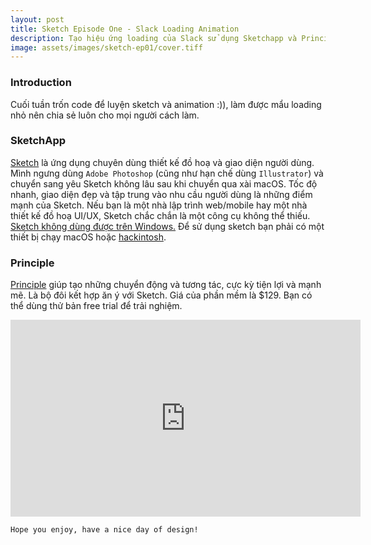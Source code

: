 ```yaml
---
layout: post
title: Sketch Episode One - Slack Loading Animation
description: Tạo hiệu ứng loading của Slack sử dụng Sketchapp và Principle
image: assets/images/sketch-ep01/cover.tiff
---
```


<h3>Introduction</h3>

Cuối tuần trốn code để luyện sketch và animation :)), làm được mẩu loading nhỏ nên chia sẻ luôn cho mọi người cách làm.

<h3>SketchApp</h3>

[Sketch](https://www.sketchapp.com) là ứng dụng chuyên dùng thiết kế đồ hoạ và giao diện người dùng. Mình ngưng dùng <code>Adobe Photoshop</code> (cũng như hạn chế dùng <code>Illustrator</code>) và chuyển sang yêu Sketch không lâu sau khi chuyển qua xài macOS. Tốc độ nhanh, giao diện đẹp và tập trung vào nhu cầu người dùng là những điểm mạnh của Sketch. Nếu bạn là một nhà lập trình web/mobile hay một nhà thiết kế đồ hoạ UI/UX, Sketch chắc chắn là một công cụ không thể thiếu.
[Sketch không dùng được trên Windows.](https://www.quora.com/Will-Sketch-be-released-for-PC) Để sử dụng sketch bạn phải có một thiết bị chạy macOS hoặc [hackintosh](https://www.google.com.vn/#q=hackintosh).

<h3>Principle</h3>

[Principle](http://principleformac.com/) giúp tạo những chuyển động và tương tác, cực kỳ tiện lợi và mạnh mẽ. Là bộ đôi kết hợp ăn ý với Sketch.
Giá của phần mềm là $129. Bạn có thể dùng thử bản free trial để trải nghiệm.
<iframe width="560" height="315" src="https://www.youtube.com/embed/vFrivX021-A" frameborder="0" allowfullscreen></iframe>

<pre><code>Hope you enjoy, have a nice day of design!</code></pre>
